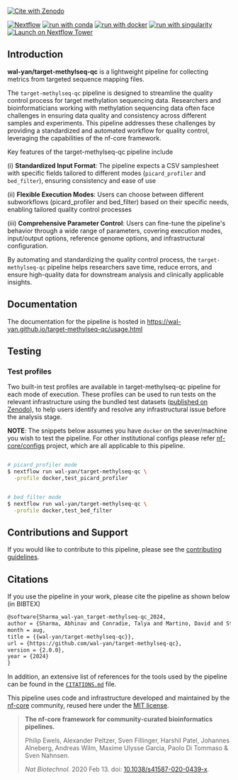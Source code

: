 [![Cite with Zenodo](https://zenodo.org/badge/DOI/10.5281/zenodo.8251379.svg)](https://doi.org/10.5281/zenodo.8251379)


[![Nextflow](https://img.shields.io/badge/nextflow%20DSL2-%E2%89%A523.04.0-23aa62.svg)](https://www.nextflow.io/)
[![run with conda](http://img.shields.io/badge/run%20with-conda-3EB049?labelColor=000000&logo=anaconda)](https://docs.conda.io/en/latest/)
[![run with docker](https://img.shields.io/badge/run%20with-docker-0db7ed?labelColor=000000&logo=docker)](https://www.docker.com/)
[![run with singularity](https://img.shields.io/badge/run%20with-singularity-1d355c.svg?labelColor=000000)](https://sylabs.io/docs/)
[![Launch on Nextflow Tower](https://img.shields.io/badge/Launch%20%F0%9F%9A%80-Nextflow%20Tower-%234256e7)](https://tower.nf/launch?pipeline=https://github.com/wal-yan/target-methylseq-qc)

## Introduction

**wal-yan/target-methylseq-qc** is a lightweight pipeline for collecting metrics from targeted sequence mapping files.

The `target-methylseq-qc` pipeline is designed to streamline the quality control process for target methylation sequencing data. Researchers and bioinformaticians working with methylation sequencing data often face challenges in ensuring data quality and consistency across different samples and experiments. This pipeline addresses these challenges by providing a standardized and automated workflow for quality control, leveraging the capabilities of the nf-core framework.

Key features of the target-methylseq-qc pipeline include

(i) **Standardized Input Format**: The pipeline expects a CSV samplesheet with specific fields tailored to different modes (`picard_profiler` and `bed_filter`), ensuring consistency and ease of use

(ii) **Flexible Execution Modes**: Users can choose between different subworkflows (picard_profiler and bed_filter) based on their specific needs, enabling tailored quality control processes

(iii) **Comprehensive Parameter Control**: Users can fine-tune the pipeline's behavior through a wide range of parameters, covering execution modes, input/output options, reference genome options, and infrastructural configuration.

By automating and standardizing the quality control process, the `target-methylseq-qc` pipeline helps researchers save time, reduce errors, and ensure high-quality data for downstream analysis and clinically applicable insights.


## Documentation

The documentation for the pipeline is hosted in https://wal-yan.github.io/target-methylseq-qc/usage.html


## Testing



### Test profiles

Two built-in test profiles are available in target-methylseq-qc pipeline for each mode of execution. These profiles can be used to run tests on the relevant infrastructure using the bundled test datasets ([published on Zenodo](https://doi.org/10.5281/zenodo.13597863)), to help users identify and resolve any infrastructural issue before the analysis stage.


**NOTE**: The snippets below assumes you have `docker` on the sever/machine you wish to test the pipeline. For other institutional configs please refer [nf-core/configs](https://nf-co.re/docs/usage/configuration#max-resources) project, which are all applicable to this pipeline.

```bash

# picard_profiler mode
$ nextflow run wal-yan/target-methylseq-qc \
  -profile docker,test_picard_profiler


# bed_filter mode
$ nextflow run wal-yan/target-methylseq-qc \
  -profile docker,test_bed_filter
```

## Contributions and Support

If you would like to contribute to this pipeline, please see the [contributing guidelines](.github/CONTRIBUTING.md).

## Citations

If you use the pipeline in your work, please cite the pipeline as shown below (in BIBTEX)

```tex
@software{Sharma_wal-yan_target-methylseq-qc_2024,
author = {Sharma, Abhinav and Conradie, Talya and Martino, David and Stick, Stephen and Agudelo-Romero, Patricia},
month = aug,
title = {{wal-yan/target-methylseq-qc}},
url = {https://github.com/wal-yan/target-methylseq-qc},
version = {2.0.0},
year = {2024}
}
```

In addition, an extensive list of references for the tools used by the pipeline can be found in the [`CITATIONS.md`](CITATIONS.md) file.

This pipeline uses code and infrastructure developed and maintained by the [nf-core](https://nf-co.re) community, reused here under the [MIT license](https://github.com/nf-core/tools/blob/master/LICENSE).

> **The nf-core framework for community-curated bioinformatics pipelines.**
>
> Philip Ewels, Alexander Peltzer, Sven Fillinger, Harshil Patel, Johannes Alneberg, Andreas Wilm, Maxime Ulysse Garcia, Paolo Di Tommaso & Sven Nahnsen.
>
> _Nat Biotechnol._ 2020 Feb 13. doi: [10.1038/s41587-020-0439-x](https://dx.doi.org/10.1038/s41587-020-0439-x).
